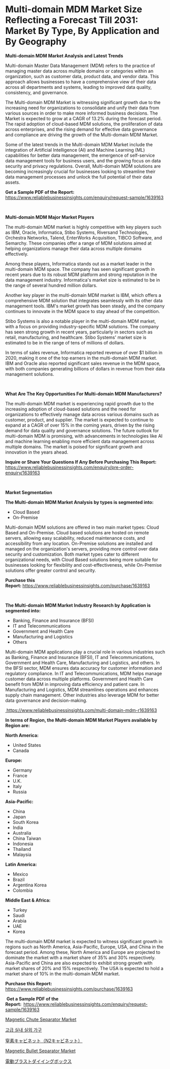 <p><h1>Multi-domain MDM Market Size Reflecting a Forecast Till 2031: Market By Type, By Application and By Geography</h1></p><p><strong>Multi-domain MDM Market Analysis and Latest Trends</strong></p>
<p><p>Multi-domain Master Data Management (MDM) refers to the practice of managing master data across multiple domains or categories within an organization, such as customer data, product data, and vendor data. This approach allows businesses to have a comprehensive view of their data across all departments and systems, leading to improved data quality, consistency, and governance.</p><p>The Multi-domain MDM Market is witnessing significant growth due to the increasing need for organizations to consolidate and unify their data from various sources in order to make more informed business decisions. The Market is expected to grow at a CAGR of 13.2% during the forecast period. The rapid adoption of cloud-based MDM solutions, the proliferation of data across enterprises, and the rising demand for effective data governance and compliance are driving the growth of the Multi-domain MDM Market.</p><p>Some of the latest trends in the Multi-domain MDM Market include the integration of Artificial Intelligence (AI) and Machine Learning (ML) capabilities for better data management, the emergence of self-service data management tools for business users, and the growing focus on data security and privacy regulations. Overall, Multi-domain MDM solutions are becoming increasingly crucial for businesses looking to streamline their data management processes and unlock the full potential of their data assets.</p></p>
<p><strong>Get a Sample PDF of the Report:&nbsp;</strong> <a href="https://www.reliablebusinessinsights.com/enquiry/request-sample/1639163">https://www.reliablebusinessinsights.com/enquiry/request-sample/1639163</a></p>
<p>&nbsp;</p>
<p><strong>Multi-domain MDM Major Market Players</strong></p>
<p><p>The multi-domain MDM market is highly competitive with key players such as IBM, Oracle, Informatica, Stibo Systems, Riversand Technologies, Orchestra Networks, Talend, EnterWorks Acquisition, TIBCO Software, and Semarchy. These companies offer a range of MDM solutions aimed at helping organizations manage their data across multiple domains effectively.</p><p>Among these players, Informatica stands out as a market leader in the multi-domain MDM space. The company has seen significant growth in recent years due to its robust MDM platform and strong reputation in the data management industry. Informatica's market size is estimated to be in the range of several hundred million dollars.</p><p>Another key player in the multi-domain MDM market is IBM, which offers a comprehensive MDM solution that integrates seamlessly with its other data management tools. IBM's market growth has been steady, and the company continues to innovate in the MDM space to stay ahead of the competition.</p><p>Stibo Systems is also a notable player in the multi-domain MDM market, with a focus on providing industry-specific MDM solutions. The company has seen strong growth in recent years, particularly in sectors such as retail, manufacturing, and healthcare. Stibo Systems' market size is estimated to be in the range of tens of millions of dollars.</p><p>In terms of sales revenue, Informatica reported revenue of over $1 billion in 2020, making it one of the top earners in the multi-domain MDM market. IBM and Oracle also reported significant sales revenue in the MDM space, with both companies generating billions of dollars in revenue from their data management solutions.</p></p>
<p>&nbsp;</p>
<p><strong>What Are The Key Opportunities For Multi-domain MDM Manufacturers?</strong></p>
<p><p>The multi-domain MDM market is experiencing rapid growth due to the increasing adoption of cloud-based solutions and the need for organizations to effectively manage data across various domains such as customer, product, and supplier. The market is expected to continue to expand at a CAGR of over 15% in the coming years, driven by the rising demand for data quality and governance solutions. The future outlook for multi-domain MDM is promising, with advancements in technologies like AI and machine learning enabling more efficient data management across multiple domains. The market is poised for significant growth and innovation in the years ahead.</p></p>
<p><strong>Inquire or Share Your Questions If Any Before Purchasing This Report:</strong> <a href="https://www.reliablebusinessinsights.com/enquiry/pre-order-enquiry/1639163">https://www.reliablebusinessinsights.com/enquiry/pre-order-enquiry/1639163</a></p>
<p>&nbsp;</p>
<p><strong>Market Segmentation</strong></p>
<p><strong>The Multi-domain MDM Market Analysis by types is segmented into:</strong></p>
<p><ul><li>Cloud Based</li><li>On-Premise</li></ul></p>
<p><p>Multi-domain MDM solutions are offered in two main market types: Cloud Based and On-Premise. Cloud based solutions are hosted on remote servers, allowing easy scalability, reduced maintenance costs, and accessibility from any location. On-Premise solutions are installed and managed on the organization's servers, providing more control over data security and customization. Both market types cater to different organizational needs, with Cloud Based solutions being more suitable for businesses looking for flexibility and cost-effectiveness, while On-Premise solutions offer greater control and security.</p></p>
<p><strong>Purchase this Report:&nbsp;</strong><a href="https://www.reliablebusinessinsights.com/purchase/1639163">https://www.reliablebusinessinsights.com/purchase/1639163</a></p>
<p>&nbsp;</p>
<p><strong>The Multi-domain MDM Market Industry Research by Application is segmented into:</strong></p>
<p><ul><li>Banking, Finance and Insurance (BFSI)</li><li>IT and Telecommunications</li><li>Government and Health Care</li><li>Manufacturing and Logistics</li><li>Others</li></ul></p>
<p><p>Multi-domain MDM applications play a crucial role in various industries such as Banking, Finance and Insurance (BFSI), IT and Telecommunications, Government and Health Care, Manufacturing and Logistics, and others. In the BFSI sector, MDM ensures data accuracy for customer information and regulatory compliance. In IT and Telecommunications, MDM helps manage customer data across multiple platforms. Government and Health Care benefit from MDM in improving data efficiency and patient care. In Manufacturing and Logistics, MDM streamlines operations and enhances supply chain management. Other industries also leverage MDM for better data governance and decision-making.</p></p>
<p><a href="https://www.reliablebusinessinsights.com/multi-domain-mdm-r1639163">&nbsp;https://www.reliablebusinessinsights.com/multi-domain-mdm-r1639163</a></p>
<p><strong>In terms of Region, the Multi-domain MDM Market Players available by Region are:</strong></p>
<p>
    <p> <strong> North America: </strong>
        <ul>
            <li>United States</li>
            <li>Canada</li>
        </ul>
        </p> 
    <p> <strong> Europe: </strong>
        <ul>
            <li>Germany</li>
            <li>France</li>
            <li>U.K.</li>
            <li>Italy</li>
            <li>Russia</li>
        </ul>
        </p> 
    <p> <strong> Asia-Pacific: </strong>
        <ul>
            <li>China</li>
            <li>Japan</li>
            <li>South Korea</li>
            <li>India</li>
            <li>Australia</li>
            <li>China Taiwan</li>
            <li>Indonesia</li>
            <li>Thailand</li>
            <li>Malaysia</li>
        </ul>
        </p> 
    <p> <strong> Latin America: </strong>
        <ul>
            <li>Mexico</li>
            <li>Brazil</li>
            <li>Argentina Korea</li>
            <li>Colombia</li>
        </ul>
        </p> 
    <p> <strong> Middle East & Africa: </strong>
        <ul>
            <li>Turkey</li>
            <li>Saudi</li>
            <li>Arabia</li>
            <li>UAE</li>
            <li>Korea</li>
        </ul>
    </p>
    </p>
<p><p>The multi-domain MDM market is expected to witness significant growth in regions such as North America, Asia-Pacific, Europe, USA, and China in the forecast period. Among these, North America and Europe are projected to dominate the market with a market share of 35% and 30% respectively. Asia-Pacific and China are also expected to exhibit strong growth with market shares of 20% and 15% respectively. The USA is expected to hold a market share of 10% in the multi-domain MDM market.</p></p>
<p><strong>Purchase this Report: </strong><a href="https://www.reliablebusinessinsights.com/purchase/1639163">https://www.reliablebusinessinsights.com/purchase/1639163</a></p>
<p>&nbsp;<strong>Get a Sample PDF of the Report:&nbsp;&nbsp;</strong><a href="https://www.reliablebusinessinsights.com/enquiry/request-sample/1639163">https://www.reliablebusinessinsights.com/enquiry/request-sample/1639163</a></p>
<p><strong></strong></p>
<p><p><a href="https://github.com/derrinmiltonellis35gcl/Market-Research-Report-List-2/blob/main/magnetic-chute-separator-market.md">Magnetic Chute Separator Market</a></p><p><a href="https://github.com/GabrielBlanda5656/Market-Research-Report-List-2/blob/main/533064682886.md">고급 실내 실외 가구</a></p><p><a href="https://github.com/FrancoWeber2023/Market-Research-Report-List-1/blob/main/420421993591.md">窒素キャビネット（N2キャビネット）</a></p><p><a href="https://github.com/Chiragrp22/Market-Research-Report-List-4/blob/main/magnetic-bullet-separator-market.md">Magnetic Bullet Separator Market</a></p><p><a href="https://github.com/kegley4963/Market-Research-Report-List-1/blob/main/288333693590.md">電動ブラストダイイングボックス</a></p></p>